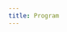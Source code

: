 ```yaml
---
title: Program
---
```


<!--
<a id="sched-embed" href="https://kubernetescommunitydaybouve.sched.com/">View the KUBERNETES COMMUNITY DAY BOUVET ISLAND schedule &amp; directory.</a><script type="text/javascript" src="https://kubernetescommunitydaybouve.sched.com/js/embed.js"></script>

-->
